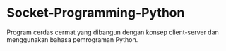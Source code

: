 # Socket-Programming-Python
 Program cerdas cermat yang dibangun dengan konsep client-server dan menggunakan bahasa pemrograman Python. 
